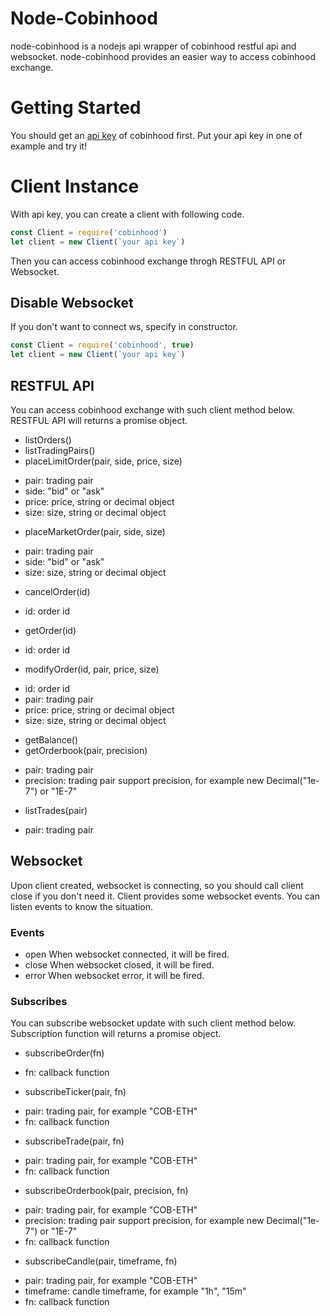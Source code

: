 # Node-Cobinhood
node-cobinhood is a nodejs api wrapper of cobinhood restful api and websocket.
node-cobinhood provides an easier way to access cobinhood exchange.

# Getting Started
You should get an [api key](https://cobinhood.com/api) of cobinhood first.
Put your api key in one of example and try it!

# Client Instance
With api key, you can create a client with following code.

```javascript
const Client = require('cobinhood')
let client = new Client(`your api key`)
```

Then you can access cobinhood exchange throgh RESTFUL API or Websocket.

## Disable Websocket
If you don't want to connect ws, specify in constructor.

```javascript
const Client = require('cobinhood', true)
let client = new Client(`your api key`)
```

## RESTFUL API
You can access cobinhood exchange with such client method below.
RESTFUL API will returns a promise object.

* listOrders()
* listTradingPairs()
* placeLimitOrder(pair, side, price, size)
- pair: trading pair
- side: "bid" or "ask"
- price: price, string or decimal object
- size: size, string or decimal object
* placeMarketOrder(pair, side, size)
- pair: trading pair
- side: "bid" or "ask"
- size: size, string or decimal object
* cancelOrder(id)
- id: order id
* getOrder(id)
- id: order id
* modifyOrder(id, pair, price, size)
- id: order id
- pair: trading pair
- price: price, string or decimal object
- size: size, string or decimal object
* getBalance()
* getOrderbook(pair, precision)
- pair: trading pair
- precision: trading pair support precision, for example new Decimal("1e-7") or "1E-7"
* listTrades(pair)
- pair: trading pair

## Websocket
Upon client created, websocket is connecting, so you should call client close if you don't need it.
Client provides some websocket events.
You can listen events to know the situation.

### Events
* open
When websocket connected, it will be fired.
* close
When websocket closed, it will be fired.
* error
When websocket error, it will be fired.

### Subscribes
You can subscribe websocket update with such client method below.
Subscription function will returns a promise object.

* subscribeOrder(fn)
- fn: callback function
* subscribeTicker(pair, fn)
- pair: trading pair, for example "COB-ETH"
- fn: callback function
* subscribeTrade(pair, fn)
- pair: trading pair, for example "COB-ETH"
- fn: callback function
* subscribeOrderbook(pair, precision, fn)
- pair: trading pair, for example "COB-ETH"
- precision: trading pair support precision, for example new Decimal("1e-7") or "1E-7"
- fn: callback function
* subscribeCandle(pair, timeframe, fn)
- pair: trading pair, for example "COB-ETH"
- timeframe: candle timeframe, for example "1h", "15m"
- fn: callback function
